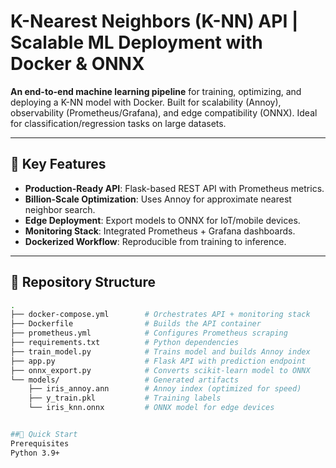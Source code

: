 # K-Nearest Neighbors (K-NN) API | Scalable ML Deployment with Docker & ONNX

**An end-to-end machine learning pipeline** for training, optimizing, and deploying a K-NN model with Docker. Built for scalability (Annoy), observability (Prometheus/Grafana), and edge compatibility (ONNX). Ideal for classification/regression tasks on large datasets.

---

## 🌟 Key Features
- **Production-Ready API**: Flask-based REST API with Prometheus metrics.
- **Billion-Scale Optimization**: Uses Annoy for approximate nearest neighbor search.
- **Edge Deployment**: Export models to ONNX for IoT/mobile devices.
- **Monitoring Stack**: Integrated Prometheus + Grafana dashboards.
- **Dockerized Workflow**: Reproducible from training to inference.

---

## 📂 Repository Structure
```bash
.
├── docker-compose.yml        # Orchestrates API + monitoring stack
├── Dockerfile                # Builds the API container
├── prometheus.yml            # Configures Prometheus scraping
├── requirements.txt          # Python dependencies
├── train_model.py            # Trains model and builds Annoy index
├── app.py                    # Flask API with prediction endpoint
├── onnx_export.py            # Converts scikit-learn model to ONNX
└── models/                   # Generated artifacts
    ├── iris_annoy.ann        # Annoy index (optimized for speed)
    ├── y_train.pkl           # Training labels
    └── iris_knn.onnx         # ONNX model for edge devices


##🚀 Quick Start
Prerequisites
Python 3.9+


